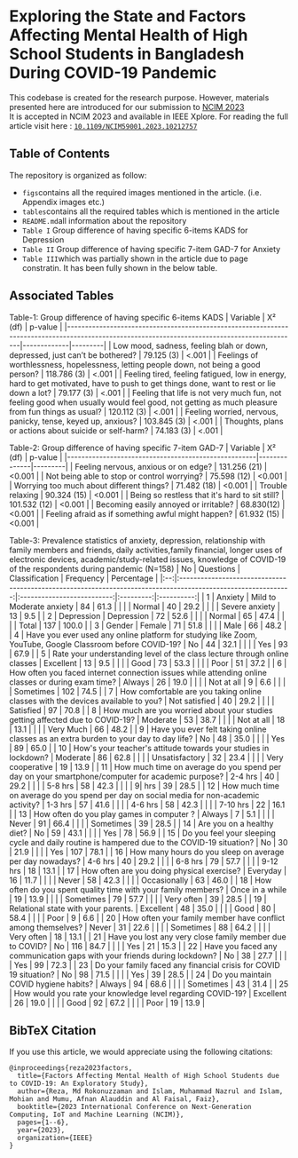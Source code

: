 # Exploring the State and Factors Affecting Mental Health of High School Students in Bangladesh During COVID-19 Pandemic
This codebase is created for the research purpose. However, materials presented here are introduced for our submission to [NCIM 2023](https://confncim.com/) <br>
It is accepted in NCIM 2023 and available in IEEE Xplore. For reading the full article visit here : <code>[10.1109/NCIM59001.2023.10212757](https://ieeexplore.ieee.org/abstract/document/10212757)</code>

## Table of Contents 
The repository is organized as follow:
* <code>figs</code>contains all the required images mentioned in the article. (i.e. Appendix images etc.)
* <code>tables</code>contains all the required tables which is mentioned in the article
* <code>README.md</code>all information about the repository
* <code>Table I</code> Group difference of having specific 6-items KADS for Depression
* <code>Table II</code> Group difference of having specific 7-item GAD-7 for Anxiety
* <code>Table III</code>which was partially shown in the article due to page constratin. It has been fully shown in the below table.
## Associated Tables
Table-1: Group difference of having specific 6-items KADS
| Variable                                                                                                                                      | Χ² (df)     | p-value |
|-----------------------------------------------------------------------------------------------------------------------------------------------|-------------|---------|
| Low mood, sadness, feeling blah or down, depressed, just can’t be bothered?                                                                   | 79.125 (3)  | <.001   |
| Feelings of worthlessness, hopelessness, letting people down, not being a good person?                                                        | 118.786 (3) | <.001   |
| Feeling tired, feeling fatigued, low in energy, hard to get motivated, have to push to get things done, want to rest or lie down a lot?       | 79.177 (3)  | <.001   |
| Feeling that life is not very much fun, not feeling good when usually would feel good, not getting as much pleasure from fun things as usual? | 120.112 (3) | <.001   |
| Feeling worried, nervous, panicky, tense, keyed up, anxious?                                                                                  | 103.845 (3) | <.001   |
| Thoughts, plans or actions about suicide or self-harm?                                                                                        | 74.183 (3)  | <.001   |

Table-2: Group difference of having specific 7-item GAD-7
| Variable                                            | Χ² (df)      | p-value |
|-----------------------------------------------------|--------------|---------|
| Feeling nervous, anxious or on edge?                | 131.256 (21) | <0.001  |
| Not being able to stop or control worrying?         | 75.598 (12)  | <0.001  |
| Worrying too much about different things?           | 71.482 (18)  | <0.001  |
| Trouble relaxing                                    | 90.324 (15)  | <0.001  |
| Being so restless that  it's hard to sit still?     | 101.532 (12) | <0.001  |
| Becoming easily annoyed or irritable?               | 68.830(12)   | <0.001  |
| Feeling afraid as if  something awful might happen? | 61.932 (15)  | <0.001  |

Table-3: Prevalence statistics of anxiety, depression, relationship with family members and friends,
daily activities,family financial, longer uses of electronic devices, academic/study-related 
issues, knowledge of COVID-19 of the respondents during pandemic (N=158)
| No |                                                   Questions                                                   |       Classification       | Frequency | Percentage |
|:--:|:-------------------------------------------------------------------------------------------------------------:|:--------------------------:|:---------:|:----------:|
| 1  | Anxiety                                                                                                       | Mild to Moderate   anxiety | 84        | 61.3       |
|    |                                                                                                               | Normal                     | 40        | 29.2       |
|    |                                                                                                               | Severe anxiety             | 13        | 9.5        |
| 2  | Depression                                                                                                    | Depression                 | 72        | 52.6       |
|    |                                                                                                               | Normal                     | 65        | 47.4       |
|    |                                                                                                               | Total                      | 137       | 100.0      |
| 3  | Gender                                                                                                        | Female                     | 71        | 51.8       |
|    |                                                                                                               | Male                       | 66        | 48.2       |
| 4  | Have you ever used  any online platform for  studying like Zoom,  YouTube, Google Classroom  before COVID-19? | No                         | 44        | 32.1       |
|    |                                                                                                               | Yes                        | 93        | 67.9       |
| 5  | Rate your understanding  level of the class lecture through online  classes                                   | Excellent                  | 13        | 9.5        |
|    |                                                                                                               | Good                       | 73        | 53.3       |
|    |                                                                                                               | Poor                       | 51        | 37.2       |
| 6  | How often you faced  internet connection issues  while attending online classes or  during exam time?         | Always                     | 26        | 19.0       |
|    |                                                                                                               | Not at all                 | 9         | 6.6        |
|    |                                                                                                               | Sometimes                  | 102       | 74.5       |
| 7  | How comfortable are you taking online classes with the devices  available to you?                             | Not satisfied              | 40        | 29.2       |
|    |                                                                                                               | Satisfied                  | 97        | 70.8       |
| 8  | How much are you worried  about your studies getting  affected due to COVID-19?                               | Moderate                   | 53        | 38.7       |
|    |                                                                                                               | Not at all                 | 18        | 13.1       |
|    |                                                                                                               | Very Much                  | 66        | 48.2       |
| 9  | Have you ever felt  taking online classes as  an extra burden to your  day to day life?                       | No                         | 48        | 35.0       |
|    |                                                                                                               | Yes                        | 89        | 65.0       |
| 10 | How's your teacher's  attitude towards your  studies in lockdown?                                             | Moderate                   | 86        | 62.8       |
|    |                                                                                                               | Unsatisfactory             | 32        | 23.4       |
|    |                                                                                                               | Very cooperative           | 19        | 13.9       |
| 11 | How much time on average  do you spend per day on  your smartphone/computer  for academic purpose?            | 2-4 hrs                    | 40        | 29.2       |
|    |                                                                                                               | 5-8 hrs                    | 58        | 42.3       |
|    |                                                                                                               | 9| hrs                     | 39        | 28.5       |
| 12 | How much time on average do you spend  per day on social media for non-academic activity?                     | 1-3 hrs                    | 57        | 41.6       |
|    |                                                                                                               | 4-6 hrs                    | 58        | 42.3       |
|    |                                                                                                               | 7-10 hrs                   | 22        | 16.1       |
| 13 | How often do you play games in computer ?                                                                     | Always                     | 7         | 5.1        |
|    |                                                                                                               | Never                      | 91        | 66.4       |
|    |                                                                                                               | Sometimes                  | 39        | 28.5       |
| 14 | Are you on a healthy diet?                                                                                    | No                         | 59        | 43.1       |
|    |                                                                                                               | Yes                        | 78        | 56.9       |
| 15 | Do you feel your sleeping  cycle and daily routine is hampered due to the  COVID-19 situation?                | No                         | 30        | 21.9       |
|    |                                                                                                               | Yes                        | 107       | 78.1       |
| 16 | How many hours do you sleep on average per day nowadays?                                                      | 4-6 hrs                    | 40        | 29.2       |
|    |                                                                                                               | 6-8 hrs                    | 79        | 57.7       |
|    |                                                                                                               | 9-12 hrs                   | 18        | 13.1       |
| 17 | How often are you doing physical exercise?                                                                    | Everyday                   | 16        | 11.7       |
|    |                                                                                                               | Never                      | 58        | 42.3       |
|    |                                                                                                               | Occasionally               | 63        | 46.0       |
| 18 | How often do you  spent quality time with your  family members?                                               | Once in a while            | 19        | 13.9       |
|    |                                                                                                               | Sometimes                  | 79        | 57.7       |
|    |                                                                                                               | Very often                 | 39        | 28.5       |
| 19  | Relational state with  your parents.                                                                         | Excellent                  | 48        | 35.0       |
|     |                                                                                                              | Good                       | 80        | 58.4       |
|     |                                                                                                              | Poor                       | 9         | 6.6        |
| 20  | How often your family member have conflict among themselves?                                                 | Never                      | 31        | 22.6       |
|     |                                                                                                              | Sometimes                  | 88        | 64.2       |
|     |                                                                                                              | Very often                 | 18        | 13.1       |
| 21  | Have you lost any very close family member   due to COVID?                                                   | No                         | 116       | 84.7       |
|     |                                                                                                              | Yes                        | 21        | 15.3       |
| 22  | Have you faced any communication gaps with your friends  during lockdown?                                    | No                         | 38        | 27.7       |
|     |                                                                           | Yes            | 99        | 72.3       |
| 23  | Do your family faced any financial crisis for COVID  19 situation?        | No             | 98        | 71.5       |
|     |                                                                           | Yes            | 39        | 28.5       |
| 24  | Do you maintain COVID  hygiene habits?                                    | Always         | 94        | 68.6       |
|     |                                                                           | Sometimes      | 43        | 31.4       |
| 25  | How would you rate your  knowledge level regarding  COVID-19?             | Excellent      | 26        | 19.0       |
|     |                                                                           | Good           | 92        | 67.2       |
|     |                                                                           | Poor           | 19        | 13.9       |

## BibTeX Citation

If you use this article, we would appreciate using the following citations:
```
@inproceedings{reza2023factors,
  title={Factors Affecting Mental Health of High School Students due to COVID-19: An Exploratory Study},
  author={Reza, Md Rokonuzzaman and Islam, Muhammad Nazrul and Islam, Mohian and Mumu, Afnan Alauddin and Al Faisal, Faiz},
  booktitle={2023 International Conference on Next-Generation Computing, IoT and Machine Learning (NCIM)},
  pages={1--6},
  year={2023},
  organization={IEEE}
}
```
